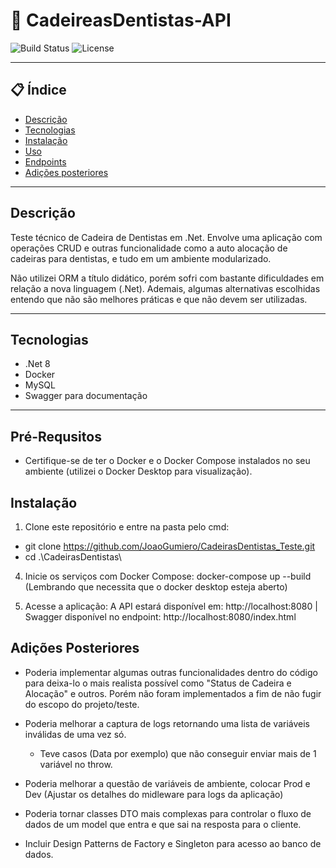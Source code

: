 # 🚀 CadeireasDentistas-API

![Build Status](https://img.shields.io/badge/build-passing-brightgreen)
![License](https://img.shields.io/badge/license-MIT-blue)

---

## 📋 Índice
- [Descrição](#descrição)
- [Tecnologias](#tecnologias)
- [Instalação](#instalação)
- [Uso](#uso)
- [Endpoints](#endpoints)
- [Adições posteriores](#adições)

---

## Descrição
Teste técnico de Cadeira de Dentistas em .Net. Envolve uma aplicação com operações CRUD e outras funcionalidade como a auto alocação de cadeiras para dentistas, e tudo em um ambiente modularizado.

Não utilizei ORM a título didático, porém sofri com bastante dificuldades em relação a nova linguagem (.Net). Ademais, algumas alternativas escolhidas entendo que não são melhores práticas e que não devem ser utilizadas.

---

## Tecnologias
- .Net 8
- Docker
- MySQL
- Swagger para documentação

---
## Pré-Requsitos

- Certifique-se de ter o Docker e o Docker Compose instalados no seu ambiente (utilizei o Docker Desktop para visualização).

## Instalação
    
1. Clone este repositório e entre na pasta pelo cmd:
- git clone https://github.com/JoaoGumiero/CadeirasDentistas_Teste.git
- cd .\CadeirasDentistas\
   
4. Inicie os serviços com Docker Compose:
    docker-compose up --build (Lembrando que necessita que o docker desktop esteja aberto)

5. Acesse a aplicação:
   A API estará disponível em: http://localhost:8080
   | Swagger disponível no endpoint: http://localhost:8080/index.html
   


## Adições Posteriores

- Poderia implementar algumas outras funcionalidades dentro do código para deixa-lo o mais realista possível como "Status de Cadeira e Alocação" e outros. Porém não foram implementados a fim de não fugir do escopo do projeto/teste.

- Poderia melhorar a captura de logs retornando uma lista de variáveis inválidas de uma vez só.
    - Teve casos (Data por exemplo) que não conseguir enviar mais de 1 variável no throw.
    
- Poderia melhorar a questão de variáveis de ambiente, colocar Prod e Dev (Ajustar os detalhes do midleware para logs da aplicação)

- Poderia tornar classes DTO mais complexas para controlar o fluxo de dados de um model que entra e que sai na resposta para o cliente.

- Incluir Design Patterns de Factory e Singleton para acesso ao banco de dados.
